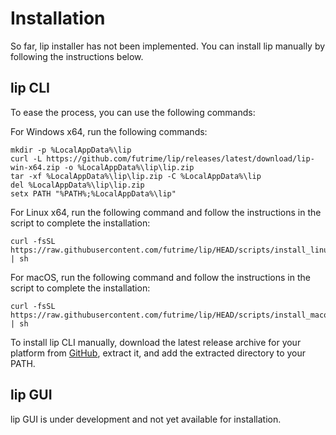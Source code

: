 # Installation

So far, lip installer has not been implemented. You can install lip manually by following the instructions below.

## lip CLI

To ease the process, you can use the following commands:

For Windows x64, run the following commands:
  
```shell
mkdir -p %LocalAppData%\lip
curl -L https://github.com/futrime/lip/releases/latest/download/lip-win-x64.zip -o %LocalAppData%\lip\lip.zip
tar -xf %LocalAppData%\lip\lip.zip -C %LocalAppData%\lip
del %LocalAppData%\lip\lip.zip
setx PATH "%PATH%;%LocalAppData%\lip"
```

For Linux x64, run the following command and follow the instructions in the script to complete the installation:
  
```shell
curl -fsSL https://raw.githubusercontent.com/futrime/lip/HEAD/scripts/install_linux.sh | sh
```

For macOS, run the following command and follow the instructions in the script to complete the installation:
  
```shell
curl -fsSL https://raw.githubusercontent.com/futrime/lip/HEAD/scripts/install_macos.sh | sh
```

To install lip CLI manually, download the latest release archive for your platform from [GitHub](https://github.com/futrime/lip/releases/latest), extract it, and add the extracted directory to your PATH.

## lip GUI

lip GUI is under development and not yet available for installation.
